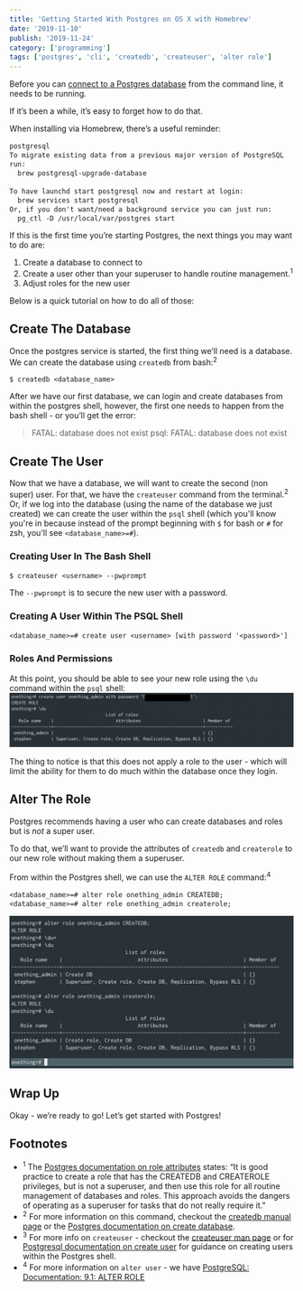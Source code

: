 ```yaml
---
title: 'Getting Started With Postgres on OS X with Homebrew'
date: '2019-11-10'
publish: '2019-11-24'
category: ['programming']
tags: ['postgres', 'cli', 'createdb', 'createuser', 'alter role']
---
```


Before you can [connect to a Postgres database](../../2018-08-19/access-psql-via-shell/) from the command line, it needs to be running.

If it’s been a while, it’s easy to forget how to do that.

When installing via Homebrew, there’s a useful reminder:

```shell
postgresql
To migrate existing data from a previous major version of PostgreSQL run:
  brew postgresql-upgrade-database

To have launchd start postgresql now and restart at login:
  brew services start postgresql
Or, if you don't want/need a background service you can just run:
  pg_ctl -D /usr/local/var/postgres start
```

If this is the first time you’re starting Postgres, the next things you may want to do are:

1. Create a database to connect to
2. Create a user other than your superuser to handle routine management.<sup>1</sup>
3. Adjust roles for the new user

Below is a quick tutorial on how to do all of those:

## Create The Database

Once the postgres service is started, the first thing we’ll need is a database. We can create the database using `createdb` from bash:<sup>2</sup>

```shell
$ createdb <database_name>
```

After we have our first database, we can login and create databases from within the postgres shell, however, the first one needs to happen from the bash shell - or you’ll get the error:

> FATAL: database <user> does not exist
> psql: FATAL: database <user> does not exist

## Create The User

Now that we have a database, we will want to create the second (non super) user. For that, we have the `createuser` command from the terminal.<sup>2</sup> Or, if we log into the database (using the name of the database we just created) we can create the user within the `psql` shell (which you'll know you're in because instead of the prompt beginning with `$` for bash or `#` for zsh, you'll see `<database_name>=#`).

### Creating User In The Bash Shell

```shell
$ createuser <username> --pwprompt
```

The `--pwprompt` is to secure the new user with a password.

### Creating A User Within The PSQL Shell

```shell
<database_name>=# create user <username> [with password '<password>']
```

### Roles And Permissions

At this point, you should be able to see your new role using the `\du` command within the `psql` shell:
![](./roles-and-permissions.png)

The thing to notice is that this does not apply a role to the user - which will limit the ability for them to do much within the database once they login.

## Alter The Role

Postgres recommends having a user who can create databases and roles but is _not_ a super user.

To do that, we’ll want to provide the attributes of `createdb` and `createrole` to our new role without making them a superuser.

From within the Postgres shell, we can use the `ALTER ROLE` command:<sup>4</sup>

```shell
<database_name>=# alter role onething_admin CREATEDB;
<database_name>=# alter role onething_admin createrole;
```

![](./alter-role.png)

## Wrap Up

Okay - we’re ready to go! Let’s get started with Postgres!

## Footnotes

- <sup>1</sup> The [Postgres documentation on role attributes](https://www.postgresql.org/docs/8.1/role-attributes.html) states: “It is good practice to create a role that has the CREATEDB and CREATEROLE privileges, but is not a superuser, and then use this role for all routine management of databases and roles. This approach avoids the dangers of operating as a superuser for tasks that do not really require it."
- <sup>2</sup> For more information on this command, checkout the [createdb manual page](https://linux.die.net/man/1/createdb) or the [Postgres documentation on create database](https://www.tutorialspoint.com/postgresql/postgresql_create_database.htm).
- <sup>3</sup> For more info on `createuser` - checkout the [createuser man page](https://linux.die.net/man/1/createuser) or for [Postgresql documentation on create user](https://www.postgresql.org/docs/8.0/sql-createuser.html) for guidance on creating users within the Postgres shell.
- <sup>4</sup> For more information on `alter user` - we have [PostgreSQL: Documentation: 9.1: ALTER ROLE](https://www.postgresql.org/docs/9.1/sql-alterrole.html)
